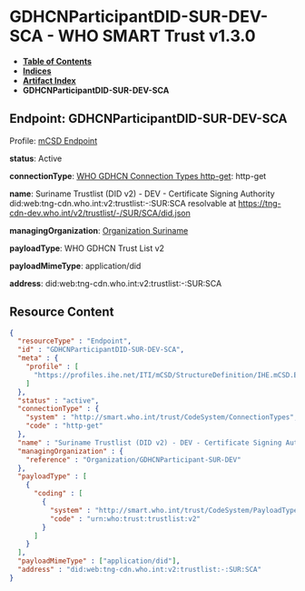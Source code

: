 # GDHCNParticipantDID-SUR-DEV-SCA - WHO SMART Trust v1.3.0

* [**Table of Contents**](toc.md)
* [**Indices**](indices.md)
* [**Artifact Index**](artifacts.md)
* **GDHCNParticipantDID-SUR-DEV-SCA**

## Endpoint: GDHCNParticipantDID-SUR-DEV-SCA

Profile: [mCSD Endpoint](https://profiles.ihe.net/ITI/mCSD/4.0.0/StructureDefinition-IHE.mCSD.Endpoint.html)

**status**: Active

**connectionType**: [WHO GDHCN Connection Types http-get](CodeSystem-ConnectionTypes.md#ConnectionTypes-http-get): http-get

**name**: Suriname Trustlist (DID v2) - DEV - Certificate Signing Authority did:web:tng-cdn.who.int:v2:trustlist:-:SUR:SCA resolvable at https://tng-cdn-dev.who.int/v2/trustlist/-/SUR/SCA/did.json

**managingOrganization**: [Organization Suriname](Organization-GDHCNParticipant-SUR-DEV.md)

**payloadType**: WHO GDHCN Trust List v2

**payloadMimeType**: application/did

**address**: did:web:tng-cdn.who.int:v2:trustlist:-:SUR:SCA



## Resource Content

```json
{
  "resourceType" : "Endpoint",
  "id" : "GDHCNParticipantDID-SUR-DEV-SCA",
  "meta" : {
    "profile" : [
      "https://profiles.ihe.net/ITI/mCSD/StructureDefinition/IHE.mCSD.Endpoint"
    ]
  },
  "status" : "active",
  "connectionType" : {
    "system" : "http://smart.who.int/trust/CodeSystem/ConnectionTypes",
    "code" : "http-get"
  },
  "name" : "Suriname Trustlist (DID v2) - DEV - Certificate Signing Authority\ndid:web:tng-cdn.who.int:v2:trustlist:-:SUR:SCA\nresolvable at https://tng-cdn-dev.who.int/v2/trustlist/-/SUR/SCA/did.json",
  "managingOrganization" : {
    "reference" : "Organization/GDHCNParticipant-SUR-DEV"
  },
  "payloadType" : [
    {
      "coding" : [
        {
          "system" : "http://smart.who.int/trust/CodeSystem/PayloadTypes",
          "code" : "urn:who:trust:trustlist:v2"
        }
      ]
    }
  ],
  "payloadMimeType" : ["application/did"],
  "address" : "did:web:tng-cdn.who.int:v2:trustlist:-:SUR:SCA"
}

```

